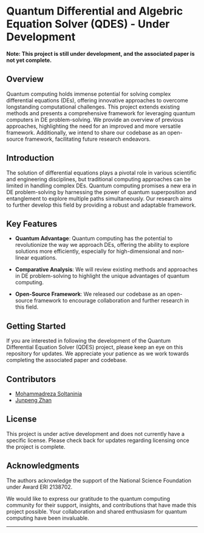 # Quantum Differential and Algebric Equation Solver (QDES) - **Under Development**

**Note: This project is still under development, and the associated paper is not yet complete.**

## Overview

Quantum computing holds immense potential for solving complex differential equations (DEs), offering innovative approaches to overcome longstanding computational challenges. This project extends existing methods and presents a comprehensive framework for leveraging quantum computers in DE problem-solving. We provide an overview of previous approaches, highlighting the need for an improved and more versatile framework. Additionally, we intend to share our codebase as an open-source framework, facilitating future research endeavors.

## Introduction

The solution of differential equations plays a pivotal role in various scientific and engineering disciplines, but traditional computing approaches can be limited in handling complex DEs. Quantum computing promises a new era in DE problem-solving by harnessing the power of quantum superposition and entanglement to explore multiple paths simultaneously. Our research aims to further develop this field by providing a robust and adaptable framework.

## Key Features

- **Quantum Advantage**: Quantum computing has the potential to revolutionize the way we approach DEs, offering the ability to explore solutions more efficiently, especially for high-dimensional and non-linear equations.

- **Comparative Analysis**: We will review existing methods and approaches in DE problem-solving to highlight the unique advantages of quantum computing.

- **Open-Source Framework**: We released our codebase as an open-source framework to encourage collaboration and further research in this field.

## Getting Started

If you are interested in following the development of the Quantum Differential Equation Solver (QDES) project, please keep an eye on this repository for updates. We appreciate your patience as we work towards completing the associated paper and codebase.

## Contributors

- [Mohammadreza Soltaninia](ms69@alfred.edu)
- [Junpeng Zhan](zhanj@alfred.edu)

## License

This project is under active development and does not currently have a specific license. Please check back for updates regarding licensing once the project is complete.

## Acknowledgments
The authors acknowledge the support of the National Science Foundation under Award ERI 2138702.

We would like to express our gratitude to the quantum computing community for their support, insights, and contributions that have made this project possible. Your collaboration and shared enthusiasm for quantum computing have been invaluable.

---
